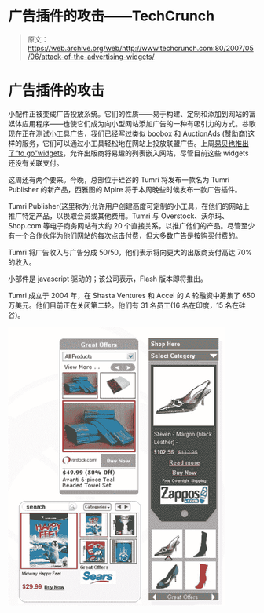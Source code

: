 # 广告插件的攻击——TechCrunch

> 原文：<https://web.archive.org/web/http://www.techcrunch.com:80/2007/05/06/attack-of-the-advertising-widgets/>

# 广告插件的攻击

 [](https://web.archive.org/web/20220813133854/http://www.tumri.com/) 小配件正被变成广告投放系统。它们的性质——易于构建、定制和添加到网站的富媒体应用程序——也使它们成为向小型网站添加广告的一种有吸引力的方式。谷歌现在正在测试[小工具广告](https://web.archive.org/web/20220813133854/http://publications.mediapost.com/index.cfm?fuseaction=Articles.showArticleHomePage&art_aid=59817)，我们已经写过类似 [boobox](https://web.archive.org/web/20220813133854/http://www.beta.techcrunch.com/2007/01/21/boobox-to-help-bloggers-sell-stuff/) 和 [AuctionAds](https://web.archive.org/web/20220813133854/http://www.beta.techcrunch.com/2007/03/06/just-launched-auctionads-ebay-advertising-widget/) (赞助商)这样的服务，它们可以通过小工具轻松地在网站上投放联盟广告。上周[易贝也推出了“to go”widgets](https://web.archive.org/web/20220813133854/http://www.beta.techcrunch.com/2007/04/30/ebay-launches-togo-widgets-for-any-listing/)，允许出版商将易趣的列表嵌入网站，尽管目前这些 widgets 还没有关联支付。

这周还有两个要来。今晚，总部位于硅谷的 Tumri 将发布一款名为 Tumri Publisher 的新产品，西雅图的 Mpire 将于本周晚些时候发布一款广告插件。

Tumri Publisher(这里称为)允许用户创建高度可定制的小工具，在他们的网站上推广特定产品，以换取会员或其他费用。Tumri 与 Overstock、沃尔玛、Shop.com 等电子商务网站有大约 20 个直接关系，以推广他们的产品。尽管至少有一个合作伙伴为他们网站的每次点击付费，但大多数广告是按购买付费的。

Tumri 将广告收入与广告分成 50/50，他们表示将向更大的出版商支付高达 70%的收入。

小部件是 javascript 驱动的；该公司表示，Flash 版本即将推出。

Tumri 成立于 2004 年，在 Shasta Ventures 和 Accel 的 A 轮融资中筹集了 650 万美元。他们目前正在关闭第二轮。他们有 31 名员工(16 名在印度，15 名在硅谷)。

![](img/24da99a33315b12f94f1eaef6428301a.png)